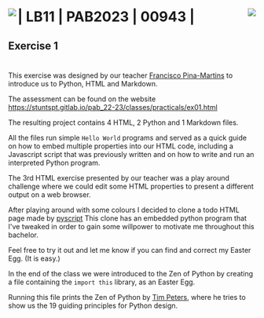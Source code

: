 # <img align="right" width="" height="" src="https://stuntspt.gitlab.io/pab_22-23/classes/presentation_assets/python_logo.png">
# <img align="left" width="" height="" src="https://stuntspt.gitlab.io/pab_22-23/classes/presentation_assets/logo-ESTB.png">
#
#
#
#
# | LB11 | PAB2023 | 00943 |
## Exercise 1
#

This exercise was designed by our teacher [Francisco Pina-Martins](https://github.com/StuntsPT) to introduce us 
to Python, HTML and Markdown.

The assessment can be found on the website https://stuntspt.gitlab.io/pab_22-23/classes/practicals/ex01.html

The resulting project contains 4 HTML, 2 Python and 1 Markdown files.

All the files run simple ```Hello World``` programs and served as a quick guide on how to embed multiple properties
into our HTML code, including a Javascript script that was previously written and on how to write and run an interpreted
Python program.

The 3rd HTML exercise presented by our teacher was a play around challenge where we could
edit some HTML properties to present a different output on a web browser.

After playing around with some colours I decided to clone a 
todo HTML page made by [pyscript](https://github.com/pyscript)
This clone has an embedded python program that I've tweaked in order to gain some willpower to motivate me throughout
this bachelor.

Feel free to try it out and let me know if you can find and correct my Easter Egg. (It is easy.)

In the end of the class we were introduced to the Zen of Python by creating a file containing 
the ```import this``` library, as an Easter Egg.

Running this file prints the Zen of Python by [Tim Peters](https://github.com/tim-one), where he tries to show us the 19 guiding principles
for Python design.
